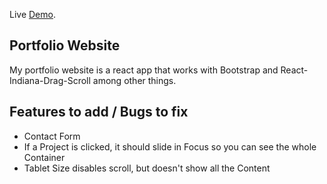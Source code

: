 Live [Demo](https://www.philippniestroj.com).

## Portfolio Website
My portfolio website is a react app that works with Bootstrap and React-Indiana-Drag-Scroll among other things.

## Features to add / Bugs to fix
- Contact Form 
- If a Project is clicked, it should slide in Focus so you can see the whole Container
- Tablet Size disables scroll, but doesn't show all the Content
